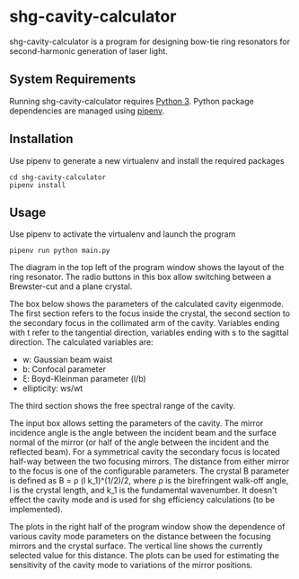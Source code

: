 # shg-cavity-calculator
shg-cavity-calculator is a program for designing bow-tie ring resonators for second-harmonic
generation of laser light.

## System Requirements
Running shg-cavity-calculator requires [Python 3](https://www.python.org/). Python package
dependencies are managed using [pipenv](https://docs.pipenv.org/).

## Installation
Use pipenv to generate a new virtualenv and install the required packages
```
cd shg-cavity-calculator
pipenv install
```

## Usage
Use pipenv to activate the virtualenv and launch the program
```
pipenv run python main.py
```

The diagram in the top left of the program window shows the layout of the ring resonator. The radio
buttons in this box allow switching between a Brewster-cut and a plane crystal.

The box below shows the parameters of the calculated cavity eigenmode. The first section refers to
the focus inside the crystal, the second section to the secondary focus in the collimated arm of the
cavity. Variables ending with t refer to the tangential direction, variables ending with s to the
sagittal direction. The calculated variables are:
* w: Gaussian beam waist
* b: Confocal parameter
* ξ: Boyd-Kleinman parameter (l/b)
* ellipticity: ws/wt

The third section shows the free spectral range of the cavity.

The input box allows setting the parameters of the cavity. The mirror incidence angle is the angle
between the incident beam and the surface normal of the mirror (or half of the angle between the
incident and the reflected beam). For a symmetrical cavity the secondary focus is located half-way
between the two focusing mirrors. The distance from either mirror to the focus is one of the 
configurable parameters. The crystal B parameter is defined as B = ρ (l k_1)^(1/2)/2, where ρ is
the birefringent walk-off angle, l is the crystal length, and k_1 is the fundamental wavenumber. It
doesn't effect the cavity mode and is used for shg efficiency calculations (to be implemented).

The plots in the right half of the program window show the dependence of various cavity mode
parameters on the distance between the focusing mirrors and the crystal surface. The vertical line
shows the currently selected value for this distance. The plots can be used for estimating the
sensitivity of the cavity mode to variations of the mirror positions.
